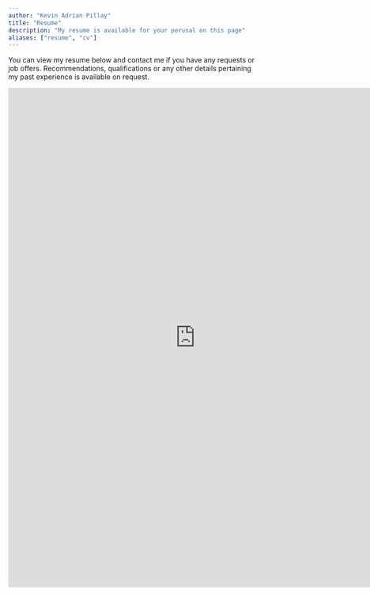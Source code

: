 ```yaml
---
author: "Kevin Adrian Pillay"
title: "Resume"
description: "My resume is available for your perusal on this page"
aliases: ["resume", "cv"]
---
```



You can view my resume below and contact me if you have any requests or job offers. Recommendations, qualifications or any other details pertaining my past experience is available on request. 

<embed src="https://drive.google.com/file/d/1IeEzSCHJXbbFUEyvgFfPO98Wi5S7XUHC/view" width="755" height="1010" 
 type="application/pdf">

